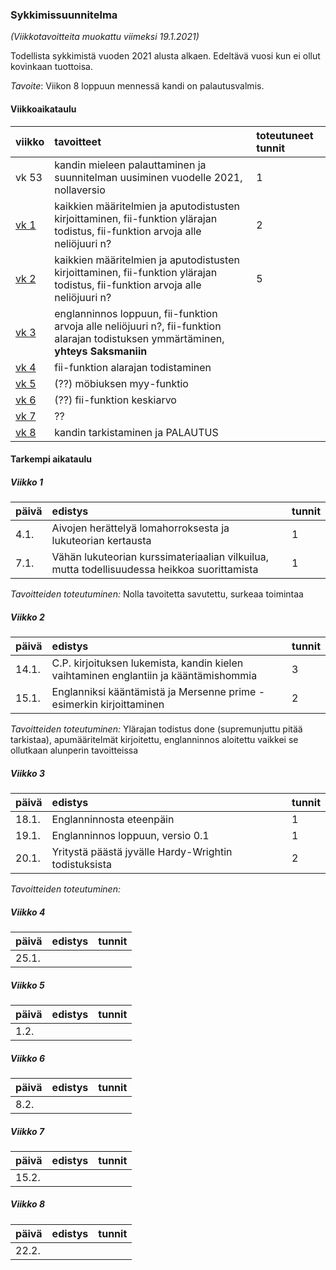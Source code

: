### Sykkimissuunnitelma

*(Viikkotavoitteita muokattu viimeksi 19.1.2021)*

Todellista sykkimistä vuoden 2021 alusta alkaen. Edeltävä vuosi kun ei ollut kovinkaan tuottoisa.

*Tavoite*: Viikon 8 loppuun mennessä kandi on palautusvalmis.

#### Viikkoaikataulu

| viikko | tavoitteet | toteutuneet tunnit |
| :------| :----------| :------|
| vk 53 | kandin mieleen palauttaminen ja suunnitelman uusiminen vuodelle 2021, nollaversio | 1 |
| [vk 1](#Viikko-1) | kaikkien määritelmien ja aputodistusten kirjoittaminen, fii-funktion ylärajan todistus, fii-funktion arvoja alle neliöjuuri n? | 2 |
| [vk 2](#Viikko-2) | kaikkien määritelmien ja aputodistusten kirjoittaminen, fii-funktion ylärajan todistus, fii-funktion arvoja alle neliöjuuri n? | 5 |
| [vk 3](#Viikko-3) | englanninnos loppuun, fii-funktion arvoja alle neliöjuuri n?, fii-funktion alarajan todistuksen ymmärtäminen, **yhteys Saksmaniin** |  |
| [vk 4](#Viikko-4) | fii-funktion alarajan todistaminen |  |
| [vk 5](#Viikko-5) | (??) möbiuksen myy-funktio | |
| [vk 6](#Viikko-6) | (??) fii-funktion keskiarvo | |
| [vk 7](#Viikko-7) | ?? | |
| [vk 8](#Viikko-8) | kandin tarkistaminen ja PALAUTUS | |

#### Tarkempi aikataulu

##### Viikko 1

| päivä | edistys | tunnit |
| :-----| :-------| :------|
| 4.1. | Aivojen herättelyä lomahorroksesta ja lukuteorian kertausta | 1 |
| 7.1. | Vähän lukuteorian kurssimateriaalian vilkuilua, mutta todellisuudessa heikkoa suorittamista | 1 |

*Tavoitteiden toteutuminen:* Nolla tavoitetta savutettu, surkeaa toimintaa

##### Viikko 2

| päivä | edistys | tunnit |
| :-----| :-------| :------|
| 14.1. | C.P. kirjoituksen lukemista, kandin kielen vaihtaminen englantiin ja kääntämishommia | 3 |
| 15.1. | Englanniksi kääntämistä ja Mersenne prime -esimerkin kirjoittaminen | 2 |

*Tavoitteiden toteutuminen:* Ylärajan todistus done (supremunjuttu pitää tarkistaa), apumääritelmät kirjoitettu, englanninnos aloitettu vaikkei se ollutkaan alunperin tavoitteissa

##### Viikko 3

| päivä | edistys | tunnit |
| :-----| :-------| :------|
| 18.1. | Englanninnosta eteenpäin | 1 |
| 19.1. | Englanninnos loppuun, versio 0.1 | 1 |
| 20.1. | Yritystä päästä jyvälle Hardy-Wrightin todistuksista | 2 |

*Tavoitteiden toteutuminen:*

##### Viikko 4

| päivä | edistys | tunnit |
| :-----| :-------| :------|
| 25.1. |  |  |

##### Viikko 5

| päivä | edistys | tunnit |
| :-----| :-------| :------|
| 1.2. |  |  |

##### Viikko 6

| päivä | edistys | tunnit |
| :-----| :-------| :------|
| 8.2. |  |  |

##### Viikko 7

| päivä | edistys | tunnit |
| :-----| :-------| :------|
| 15.2. |  |  |

##### Viikko 8

| päivä | edistys | tunnit |
| :-----| :-------| :------|
| 22.2. |  |  |

